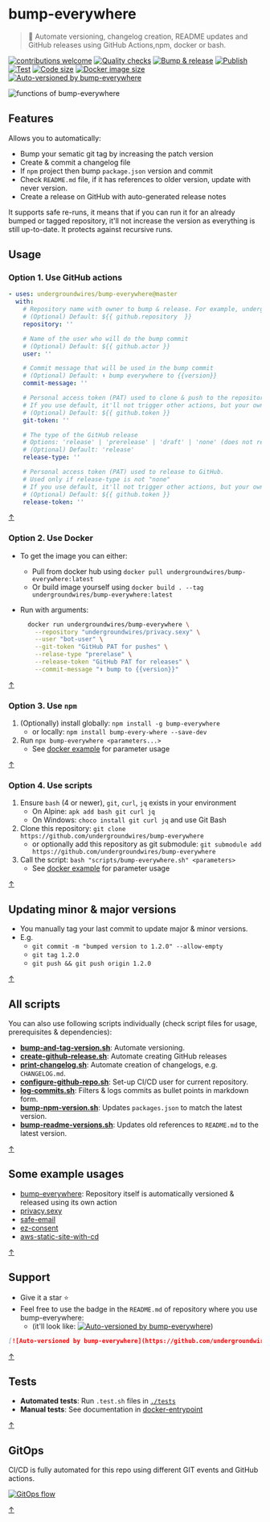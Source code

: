 # bump-everywhere

> 🚀 Automate versioning, changelog creation, README updates and GitHub releases using GitHub Actions,npm, docker or bash.

[![contributions welcome](https://img.shields.io/badge/contributions-welcome-brightgreen.svg?style=flat)](https://github.com/undergroundwires/bump-everywhere/issues)
[![Quality checks](https://github.com/undergroundwires/bump-everywhere/workflows/Quality%20checks/badge.svg)](./.github/workflows/quality-checks.yaml)
[![Bump & release](https://github.com/undergroundwires/bump-everywhere/workflows/Bump%20&%20release/badge.svg)](./.github/workflows/bump-and-release.yaml)
[![Publish](https://github.com/undergroundwires/bump-everywhere/workflows/Publish/badge.svg)](./.github/workflows/publish.yaml)
[![Test](https://github.com/undergroundwires/bump-everywhere/workflows/Test/badge.svg)](./.github/workflows/test.yaml)
[![Code size](https://img.shields.io/github/languages/code-size/undergroundwires/bump-everywhere)](./scripts)
[![Docker image size](https://img.shields.io/docker/image-size/undergroundwires/bump-everywhere)](https://hub.docker.com/r/undergroundwires/bump-everywhere)
[![Auto-versioned by bump-everywhere](https://github.com/undergroundwires/bump-everywhere/blob/master/badge.svg?raw=true)](https://github.com/undergroundwires/bump-everywhere)
<!-- [![npm](https://img.shields.io/npm/v/bump-everywhere/latest)](https://www.npmjs.com/package/bump-everywhere) -->

![functions of bump-everywhere](./img/functions.png)

## Features

Allows you to automatically:

- Bump your sematic git tag by increasing the patch version
- Create & commit a changelog file
- If `npm` project then bump `package.json` version and commit
- Check `README.md` file, if it has references to older version, update with never version.
- Create a release on GitHub with auto-generated release notes

It supports safe re-runs, it means that if you can run it for an already bumped or tagged repository, it'll not increase the version as everything is still up-to-date. It protects against recursive runs.

## Usage

### Option 1. Use GitHub actions

```yaml
- uses: undergroundwires/bump-everywhere@master
  with:
    # Repository name with owner to bump & release. For example, undergroundwires/bump-everywhere
    # (Optional) Default: ${{ github.repository  }}
    repository: ''

    # Name of the user who will do the bump commit
    # (Optional) Default: ${{ github.actor }}
    user: ''

    # Commit message that will be used in the bump commit
    # (Optional) Default: ⬆️ bump everywhere to {{version}}
    commit-message: ''

    # Personal access token (PAT) used to clone & push to the repository.
    # If you use default, it'll not trigger other actions, but your own PAT then it triggers new actions
    # (Optional) Default: ${{ github.token }}
    git-token: ''

    # The type of the GitHub release
    # Options: 'release' | 'prerelease' | 'draft' | 'none' (does not release)
    # (Optional) Default: 'release'
    release-type: ''

    # Personal access token (PAT) used to release to GitHub.
    # Used only if release-type is not "none"
    # If you use default, it'll not trigger other actions, but your own PAT then it triggers new actions
    # (Optional) Default: ${{ github.token }}
    release-token: ''
```

[↑](#bump-everywhere)

### Option 2. Use Docker

- To get the image you can either:
  - Pull from docker hub using `docker pull undergroundwires/bump-everywhere:latest`
  - Or build image yourself using `docker build . --tag undergroundwires/bump-everywhere:latest`
- Run with arguments:

  ```sh
    docker run undergroundwires/bump-everywhere \
      --repository "undergroundwires/privacy.sexy" \
      --user "bot-user" \
      --git-token "GitHub PAT for pushes" \
      --relase-type "prerelase" \
      --release-token "GitHub PAT for releases" \
      --commit-message "⬆️ bump to {{version}}"
  ```

[↑](#bump-everywhere)

### Option 3. Use `npm`

1. (Optionally) install globally: `npm install -g bump-everywhere`
   - or locally: `npm install bump-every-where --save-dev`
2. Run `npx bump-everywhere <parameters...>`
   - See [docker example](#option-2-use-docker) for parameter usage

[↑](#bump-everywhere)

### Option 4. Use scripts

1. Ensure `bash` (4 or newer), `git`, `curl`, `jq` exists in your environment
   - On Alpine: `apk add bash git curl jq`
   - On Windows: `choco install git curl jq` and use Git Bash
2. Clone this repository: `git clone https://github.com/undergroundwires/bump-everywhere`
   - or optionally add this repository as git submodule: `git submodule add https://github.com/undergroundwires/bump-everywhere`
3. Call the script: `bash "scripts/bump-everywhere.sh" <parameters>`
   - See [docker example](#option-2-use-docker) for parameter usage

[↑](#bump-everywhere)

## Updating minor & major versions

- You manually tag your last commit to update major & minor versions.
- E.g.
  - `git commit -m "bumped version to 1.2.0" --allow-empty`
  - `git tag 1.2.0`
  - `git push && git push origin 1.2.0`

[↑](#bump-everywhere)

## All scripts

You can also use following scripts individually (check script files for usage, prerequisites & dependencies):

- **[bump-and-tag-version.sh](./scripts/bump-and-tag-version.sh)**: Automate versioning.
- **[create-github-release.sh](./scripts/create-github-release.sh)**: Automate creating GitHub releases
- **[print-changelog.sh](./scripts/print-changelog.sh)**: Automate creation of changelogs, e.g. `CHANGELOG.md`.
- **[configure-github-repo.sh](./scripts/configure-github-repo.sh)**: Set-up CI/CD user for current repository.
- **[log-commits.sh](./scripts/shared/log-commits.sh)**: Filters & logs commits as bullet points in markdown form.
- **[bump-npm-version.sh](./scripts/bump-npm-version.sh)**: Updates `packages.json` to match the latest version.
- **[bump-readme-versions.sh](./scripts/bump-readme-versions.sh)**: Updates old references to `README.md` to the latest version.

[↑](#bump-everywhere)

## Some example usages

- [bump-everywhere](https://github.com/undergroundwires/bump-everywhere#gitops): Repository itself is automatically versioned & released using its own action
- [privacy.sexy](https://github.com/undergroundwires/privacy.sexy#gitops-cicd-to-aws)
- [safe-email](https://github.com/undergroundwires/safe-email#gitops)
- [ez-consent](https://github.com/undergroundwires/ez-consent#gitops)
- [aws-static-site-with-cd](https://github.com/undergroundwires/aws-static-site-with-cd)

[↑](#bump-everywhere)

## Support

- Give it a star ⭐
- Feel free to use the badge in the `README.md` of repository where you use bump-everywhere:
  - (it'll look like: [![Auto-versioned by bump-everywhere](https://github.com/undergroundwires/bump-everywhere/blob/master/badge.svg?raw=true)](https://github.com/undergroundwires/bump-everywhere))

```markdown
[![Auto-versioned by bump-everywhere](https://github.com/undergroundwires/bump-everywhere/blob/master/badge.svg?raw=true)](https://github.com/undergroundwires/bump-everywhere)
```

[↑](#bump-everywhere)

## Tests

- **Automated tests**: Run `.test.sh` files in [`./tests`](./tests/)
- **Manual tests**: See documentation in [docker-entrypoint](./tests/docker-entrypoint)

[↑](#bump-everywhere)

## GitOps

CI/CD is fully automated for this repo using different GIT events and GitHub actions.

[![GitOps flow](./img/gitops.png)](./.github/workflows)

[↑](#bump-everywhere)
